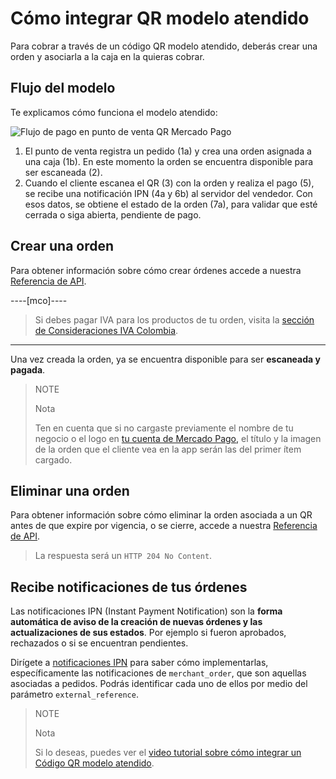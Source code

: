 # Cómo integrar QR modelo atendido

Para cobrar a través de un código QR modelo atendido, deberás crear una orden y asociarla a la caja en la quieras cobrar.

## Flujo del modelo

Te explicamos cómo funciona el modelo atendido:

![Flujo de pago en punto de venta QR Mercado Pago](mobile/qr-user-flow.es.png)

1. El punto de venta registra un pedido (1a) y crea una orden asignada a una caja (1b). En este momento la orden se encuentra disponible para ser escaneada (2).
2. Cuando el cliente escanea el QR (3) con la orden y realiza el pago (5), se recibe una notificación IPN (4a y 6b) al servidor del vendedor. Con esos datos, se obtiene el estado de la orden (7a), para validar que esté cerrada o siga abierta, pendiente de pago.

## Crear una orden

Para obtener información sobre cómo crear órdenes accede a nuestra [Referencia de API](/developers/es/reference/instore_orders_v2/_instore_qr_seller_collectors_user_id_stores_external_store_id_pos_external_pos_id_orders/put).

----[mco]----
> Si debes pagar IVA para los productos de tu orden, visita la [sección de Consideraciones IVA Colombia](/developers/es/guides/additional-content/localization/iva-colombia).
------------
Una vez creada la orden, ya se encuentra disponible para ser **escaneada y pagada**.

> NOTE
>
> Nota
>
> Ten en cuenta que si no cargaste previamente el nombre de tu negocio o el logo en [tu cuenta de Mercado Pago,](https://www.mercadopago.com.ar/settings/account) el título y la imagen de la orden que el cliente vea en la app serán las del primer ítem cargado.

## Eliminar una orden

Para obtener información sobre cómo eliminar la orden asociada a un QR antes de que expire por vigencia, o se cierre, accede a nuestra [Referencia de API](/developers/es/reference/instore_orders_v2/_instore_qr_seller_collectors_user_id_pos_external_pos_id_orders/delete).

> La respuesta será un `HTTP 204 No Content`.

## Recibe notificaciones de tus órdenes

Las notificaciones IPN (Instant Payment Notification) son la **forma automática de aviso de la creación de nuevas órdenes y las actualizaciones de sus estados**. Por ejemplo si fueron aprobados, rechazados o si se encuentran pendientes.

Dirígete a [notificaciones IPN](/developers/es/docs/qr-code/additional-content/your-integrations/notifications/ipn) para saber cómo implementarlas, específicamente las notificaciones de `merchant_order`, que son aquellas asociadas a pedidos. Podrás identificar cada uno de ellos por medio del parámetro `external_reference`.

> NOTE
>
> Nota
>
> Si lo deseas, puedes ver el [video tutorial sobre cómo integrar un Código QR modelo atendido](/developers/es/docs/qr-code/resources/tutorial-videos/qr-videos-attended).